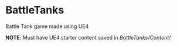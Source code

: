 # BattleTanks
Battle Tank game made using UE4

**NOTE**: Must have UE4 starter content saved in *BattleTanks/Content/*